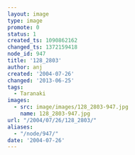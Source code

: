 ```yaml
---
layout: image
type: image
promote: 0
status: 1
created_ts: 1090862162
changed_ts: 1372159418
node_id: 947
title: '128_2803'
author: anj
created: '2004-07-26'
changed: '2013-06-25'
tags:
  - Taranaki
images:
  - src: image/images/128_2803-947.jpg
    name: 128_2803-947.jpg
url: "/2004/07/26/128_2803/"
aliases:
  - "/node/947/"
date: '2004-07-26'
---
```


